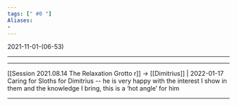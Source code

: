```yaml
---
tags: [" #0 "]
Aliases:
- 
---
```


2021-11-01-(06-53)

---



---

[[Session 2021.08.14 The Relaxation Grotto r]] -> [[Dimitrius]] | 2022-01-17
Caring for Sloths for Dimitrius -- he is very happy with the interest I show in them and the knowledge I bring, this is a ‘hot angle’ for him

---
